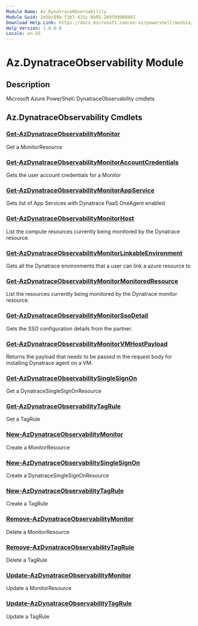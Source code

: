 ```yaml
---
Module Name: Az.DynatraceObservability
Module Guid: 2e5bc89b-f3b7-431c-8b05-269fb9960402
Download Help Link: https://docs.microsoft.com/en-us/powershell/module/az.dynatraceobservability
Help Version: 1.0.0.0
Locale: en-US
---
```


# Az.DynatraceObservability Module
## Description
Microsoft Azure PowerShell: DynatraceObservability cmdlets

## Az.DynatraceObservability Cmdlets
### [Get-AzDynatraceObservabilityMonitor](Get-AzDynatraceObservabilityMonitor.md)
Get a MonitorResource

### [Get-AzDynatraceObservabilityMonitorAccountCredentials](Get-AzDynatraceObservabilityMonitorAccountCredentials.md)
Gets the user account credentials for a Monitor

### [Get-AzDynatraceObservabilityMonitorAppService](Get-AzDynatraceObservabilityMonitorAppService.md)
Gets list of App Services with Dynatrace PaaS OneAgent enabled

### [Get-AzDynatraceObservabilityMonitorHost](Get-AzDynatraceObservabilityMonitorHost.md)
List the compute resources currently being monitored by the Dynatrace resource.

### [Get-AzDynatraceObservabilityMonitorLinkableEnvironment](Get-AzDynatraceObservabilityMonitorLinkableEnvironment.md)
Gets all the Dynatrace environments that a user can link a azure resource to

### [Get-AzDynatraceObservabilityMonitorMonitoredResource](Get-AzDynatraceObservabilityMonitorMonitoredResource.md)
List the resources currently being monitored by the Dynatrace monitor resource.

### [Get-AzDynatraceObservabilityMonitorSsoDetail](Get-AzDynatraceObservabilityMonitorSsoDetail.md)
Gets the SSO configuration details from the partner.

### [Get-AzDynatraceObservabilityMonitorVMHostPayload](Get-AzDynatraceObservabilityMonitorVMHostPayload.md)
Returns the payload that needs to be passed in the request body for installing Dynatrace agent on a VM.

### [Get-AzDynatraceObservabilitySingleSignOn](Get-AzDynatraceObservabilitySingleSignOn.md)
Get a DynatraceSingleSignOnResource

### [Get-AzDynatraceObservabilityTagRule](Get-AzDynatraceObservabilityTagRule.md)
Get a TagRule

### [New-AzDynatraceObservabilityMonitor](New-AzDynatraceObservabilityMonitor.md)
Create a MonitorResource

### [New-AzDynatraceObservabilitySingleSignOn](New-AzDynatraceObservabilitySingleSignOn.md)
Create a DynatraceSingleSignOnResource

### [New-AzDynatraceObservabilityTagRule](New-AzDynatraceObservabilityTagRule.md)
Create a TagRule

### [Remove-AzDynatraceObservabilityMonitor](Remove-AzDynatraceObservabilityMonitor.md)
Delete a MonitorResource

### [Remove-AzDynatraceObservabilityTagRule](Remove-AzDynatraceObservabilityTagRule.md)
Delete a TagRule

### [Update-AzDynatraceObservabilityMonitor](Update-AzDynatraceObservabilityMonitor.md)
Update a MonitorResource

### [Update-AzDynatraceObservabilityTagRule](Update-AzDynatraceObservabilityTagRule.md)
Update a TagRule


